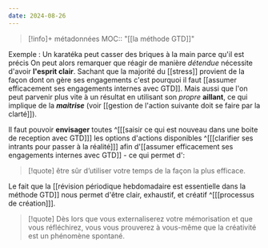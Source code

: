 ```yaml
---
date: 2024-08-26
---
```

> [!info]+ métadonnées
>MOC:: "[[la méthode GTD]]"

Exemple : Un karatéka peut casser des briques à la main parce qu'il est précis
On peut alors remarquer que réagir de manière *détendue* nécessite d'avoir **l'esprit clair**. Sachant que la majorité du [[stress]] provient de la façon dont on gère ses engagements c'est pourquoi il faut [[assumer efficacement ses engagements internes avec GTD]].
Mais aussi que l'on peut parvenir plus vite à un résultat en utilisant son *propre* **aillant**, ce qui implique de la ***maitrise*** (voir [[gestion de l'action suivante doit se faire par la clarté]]).

Il faut pouvoir **envisager** toutes ^[[[saisir ce qui est nouveau dans une boite de reception avec GTD]]] les options d'actions disponibles  ^[[[clarifier ses intrants pour passer à la réalité]]] afin d'[[assumer efficacement ses engagements internes avec GTD]] - ce qui permet d':
> [!quote]
> être sûr d’utiliser votre temps de la façon la plus efficace.

Le fait que la [[révision périodique hebdomadaire est essentielle dans la méthode GTD]] nous permet d'être clair, exhaustif, et créatif ^[[[processus de création]]].
> [!quote]
> Dès lors que vous externaliserez votre mémorisation et que vous réfléchirez, vous vous prouverez à vous-même que la créativité est un phénomène spontané.